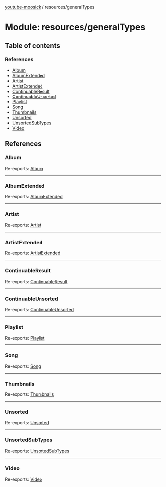 [youtube-moosick](../README.md) / resources/generalTypes

# Module: resources/generalTypes

## Table of contents

### References

- [Album](resources_generalTypes.md#album)
- [AlbumExtended](resources_generalTypes.md#albumextended)
- [Artist](resources_generalTypes.md#artist)
- [ArtistExtended](resources_generalTypes.md#artistextended)
- [ContinuableResult](resources_generalTypes.md#continuableresult)
- [ContinuableUnsorted](resources_generalTypes.md#continuableunsorted)
- [Playlist](resources_generalTypes.md#playlist)
- [Song](resources_generalTypes.md#song)
- [Thumbnails](resources_generalTypes.md#thumbnails)
- [Unsorted](resources_generalTypes.md#unsorted)
- [UnsortedSubTypes](resources_generalTypes.md#unsortedsubtypes)
- [Video](resources_generalTypes.md#video)

## References

### Album

Re-exports: [Album](../classes/index.Album.md)

___

### AlbumExtended

Re-exports: [AlbumExtended](../classes/index.AlbumExtended.md)

___

### Artist

Re-exports: [Artist](../classes/index.Artist.md)

___

### ArtistExtended

Re-exports: [ArtistExtended](../classes/index.ArtistExtended.md)

___

### ContinuableResult

Re-exports: [ContinuableResult](../classes/index.ContinuableResult.md)

___

### ContinuableUnsorted

Re-exports: [ContinuableUnsorted](../classes/index.ContinuableUnsorted.md)

___

### Playlist

Re-exports: [Playlist](../classes/index.Playlist.md)

___

### Song

Re-exports: [Song](../classes/index.Song.md)

___

### Thumbnails

Re-exports: [Thumbnails](../classes/index.Thumbnails.md)

___

### Unsorted

Re-exports: [Unsorted](../classes/index.Unsorted.md)

___

### UnsortedSubTypes

Re-exports: [UnsortedSubTypes](index.md#unsortedsubtypes)

___

### Video

Re-exports: [Video](../classes/index.Video.md)
